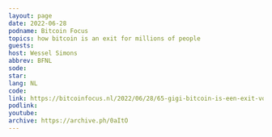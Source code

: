 ```yaml
---
layout: page
date: 2022-06-28
podname: Bitcoin Focus
topics: how bitcoin is an exit for millions of people
guests: 
host: Wessel Simons
abbrev: BFNL
sode: 
star: 
lang: NL
code: 
link: https://bitcoinfocus.nl/2022/06/28/65-gigi-bitcoin-is-een-exit-voor-miljoenen-mensen/
podlink: 
youtube: 
archive: https://archive.ph/0aItO
---
```

